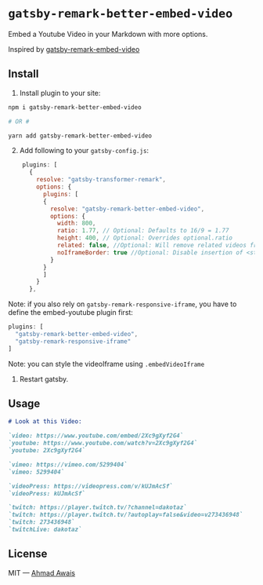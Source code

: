 # `gatsby-remark-better-embed-video`

Embed a Youtube Video in your Markdown with more options.

Inspired by [gatsby-remark-embed-video](https://github.com/borgfriend/gatsby-remark-embed-video)

## Install

1. Install plugin to your site:

```sh
npm i gatsby-remark-better-embed-video

# OR #

yarn add gatsby-remark-better-embed-video
```

2. Add following to your `gatsby-config.js`:

```js
    plugins: [
      {
        resolve: "gatsby-transformer-remark",
        options: {
          plugins: [
          {
            resolve: "gatsby-remark-better-embed-video",
            options: {
              width: 800,
              ratio: 1.77, // Optional: Defaults to 16/9 = 1.77
              height: 400, // Optional: Overrides optional.ratio
              related: false, //Optional: Will remove related videos from the end of an embedded YouTube video.
              noIframeBorder: true //Optional: Disable insertion of <style> border: 0
            }
          }
          ]
        }
      },
```

Note: if you also rely on `gatsby-remark-responsive-iframe`, you have to define the embed-youtube plugin first:

``` js
plugins: [
  "gatsby-remark-better-embed-video",
  "gatsby-remark-responsive-iframe"
]
```

Note: you can style the videoIframe using `.embedVideoIframe`

1. Restart gatsby.

## Usage

```markdown
# Look at this Video:

`video: https://www.youtube.com/embed/2Xc9gXyf2G4`
`youtube: https://www.youtube.com/watch?v=2Xc9gXyf2G4`
`youtube: 2Xc9gXyf2G4`

`vimeo: https://vimeo.com/5299404`
`vimeo: 5299404`

`videoPress: https://videopress.com/v/kUJmAcSf`
`videoPress: kUJmAcSf`

`twitch: https://player.twitch.tv/?channel=dakotaz`
`twitch: https://player.twitch.tv/?autoplay=false&video=v273436948`
`twitch: 273436948`
`twitchLive: dakotaz`

```

## License

MIT — [Ahmad Awais](https://twitter.com/MrAhmadAwais/)
